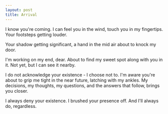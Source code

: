 ```yaml
---
layout: post
title: Arrival
---
```


I know you're coming. I can feel you in the wind, touch you in my fingertips. Your footsteps getting louder.

Your shadow getting significant, a hand in the mid air about to knock my door.

I'm working on my end, dear. About to find my sweet spot along with you in it. Not yet, but I can see it nearby.

I do not acknowledge your existence - I choose not to. I'm aware you're about to grip me tight in the near future, latching with my ankles. My decisions, my thoughts, my questions, and the answers that follow, brings you closer. 
    
I always deny your existence. I brushed your presence off. And I'll always do, regardless.